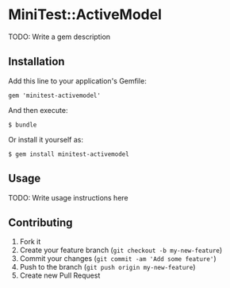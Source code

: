 # MiniTest::ActiveModel

TODO: Write a gem description

## Installation

Add this line to your application's Gemfile:

    gem 'minitest-activemodel'

And then execute:

    $ bundle

Or install it yourself as:

    $ gem install minitest-activemodel

## Usage

TODO: Write usage instructions here

## Contributing

1. Fork it
2. Create your feature branch (`git checkout -b my-new-feature`)
3. Commit your changes (`git commit -am 'Add some feature'`)
4. Push to the branch (`git push origin my-new-feature`)
5. Create new Pull Request
